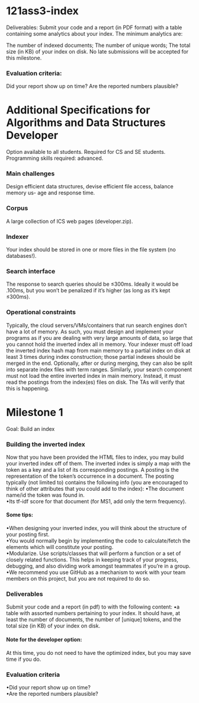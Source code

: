 # 121ass3-index
Deliverables: Submit your code and a report (in PDF format) with a table containing some analytics about your index. The minimum analytics are:  

The number of indexed documents;
The number of unique words;
The total size (in KB) of your index on disk.
No late submissions will be accepted for this milestone.

### Evaluation criteria:

Did your report show up on time?
Are the reported numbers plausible?

# Additional Specifications for Algorithms and Data Structures Developer
Option available to all students. Required for CS and SE students.
Programming skills required: advanced.

### Main challenges

Design efficient data structures, devise efficient file access, balance memory us-
age and response time.

### Corpus

A large collection of ICS web pages (developer.zip).

### Indexer

Your index should be stored in one or more files in the file system (no databases!).

### Search interface

The response to search queries should be ≤300ms. Ideally it would be .100ms,
but you won’t be penalized if it’s higher (as long as it’s kept ≤300ms).

### Operational constraints

Typically, the cloud servers/VMs/containers that run search engines don’t have
a lot of memory. As such, you must design and implement your programs as
if you are dealing with very large amounts of data, so large that you cannot
hold the inverted index all in memory. Your indexer must off load the inverted
index hash map from main memory to a partial index on disk at least 3 times
during index construction; those partial indexes should be merged in the end.
Optionally, after or during merging, they can also be split into separate index
files with term ranges. Similarly, your search component must not load the
entire inverted index in main memory. Instead, it must read the postings from
the index(es) files on disk. The TAs will verify that this is happening.

# Milestone 1
Goal: Build an index

### Building the inverted index

Now that you have been provided the HTML files to index, you may build your
inverted index off of them. The inverted index is simply a map with the token
as a key and a list of its corresponding postings. A posting is the representation
of the token’s occurrence in a document. The posting typically (not limited to)
contains the following info (you are encouraged to think of other attributes that
you could add to the index):
  •The document name/id the token was found in.  
  •Its tf-idf score for that document (for MS1, add only the term frequency).

#### Some tips:
  •When designing your inverted index, you will think about the structure
  of your posting first.  
  •You would normally begin by implementing the code to calculate/fetch
  the elements which will constitute your posting.  
  •Modularize. Use scripts/classes that will perform a function or a set of
  closely related functions. This helps in keeping track of your progress,
  debugging, and also dividing work amongst teammates if you’re in a group.  
  •We recommend you use GitHub as a mechanism to work with your team
  members on this project, but you are not required to do so.  

### Deliverables
Submit your code and a report (in pdf) to with the following content:
  •a table with assorted numbers pertaining to your index. It should have,
  at least the number of documents, the number of [unique] tokens, and the
  total size (in KB) of your index on disk.  

#### Note for the developer option: 
At this time, you do not need to have the
optimized index, but you may save time if you do.

### Evaluation criteria
  •Did your report show up on time?  
  •Are the reported numbers plausible?  
